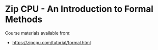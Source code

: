 # Zip CPU - An Introduction to Formal Methods

Course materials available from:

- https://zipcpu.com/tutorial/formal.html